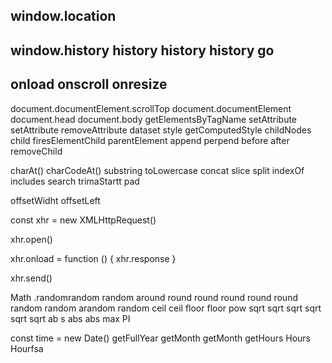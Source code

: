## window.location

## window.history history history history go

## onload onscroll onresize

document.documentElement.scrollTop document.documentElement document.head document.body getElementsByTagName
setAttribute
setAttribute
removeAttribute
dataset
style getComputedStyle
childNodes child firesElementChild parentElement append perpend before after removeChild

charAt()
charCodeAt()
substring
toLowercase
concat slice split indexOf includes search trimaStartt pad

offsetWidht
offsetLeft

const xhr = new XMLHttpRequest()

xhr.open()

xhr.onload = function () {
xhr.response
}

xhr.send()

Math .randomrandom random around round round round round round random random arandom  random ceil ceil floor floor 
pow sqrt sqrt sqrt sqrt sqrt sqrt ab s abs abs max PI 

const time = new Date()
getFullYear getMonth getMonth getHours Hours Hourfsa  
